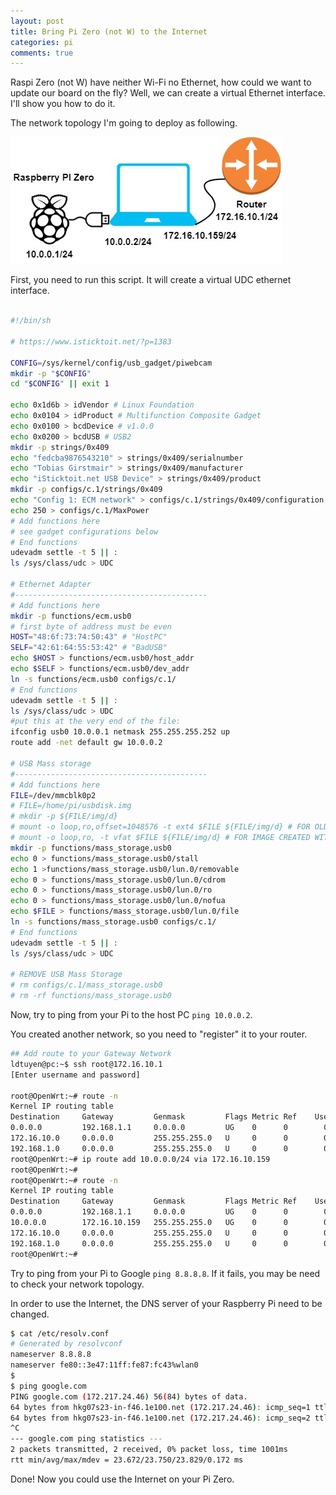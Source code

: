```yaml
---
layout: post
title: Bring Pi Zero (not W) to the Internet
categories: pi
comments: true
---
```



Raspi Zero (not W) have neither Wi-Fi no Ethernet, how could we want to update our board on the fly? 
Well, we can create a virtual Ethernet interface. I'll show you how to do it.

The network topology I'm going to deploy as following.

![Pi Zero Internet](/images/posts/Pi-Zero-internet.jpg)

First, you need to run this script. It will create a virtual UDC ethernet interface.

```bash

#!/bin/sh

# https://www.isticktoit.net/?p=1383

CONFIG=/sys/kernel/config/usb_gadget/piwebcam
mkdir -p "$CONFIG"
cd "$CONFIG" || exit 1

echo 0x1d6b > idVendor # Linux Foundation
echo 0x0104 > idProduct # Multifunction Composite Gadget
echo 0x0100 > bcdDevice # v1.0.0
echo 0x0200 > bcdUSB # USB2
mkdir -p strings/0x409
echo "fedcba9876543210" > strings/0x409/serialnumber
echo "Tobias Girstmair" > strings/0x409/manufacturer
echo "iSticktoit.net USB Device" > strings/0x409/product
mkdir -p configs/c.1/strings/0x409
echo "Config 1: ECM network" > configs/c.1/strings/0x409/configuration
echo 250 > configs/c.1/MaxPower
# Add functions here
# see gadget configurations below
# End functions
udevadm settle -t 5 || :
ls /sys/class/udc > UDC

# Ethernet Adapter
#-------------------------------------------
# Add functions here
mkdir -p functions/ecm.usb0
# first byte of address must be even
HOST="48:6f:73:74:50:43" # "HostPC"
SELF="42:61:64:55:53:42" # "BadUSB"
echo $HOST > functions/ecm.usb0/host_addr
echo $SELF > functions/ecm.usb0/dev_addr
ln -s functions/ecm.usb0 configs/c.1/
# End functions
udevadm settle -t 5 || :
ls /sys/class/udc > UDC
#put this at the very end of the file:
ifconfig usb0 10.0.0.1 netmask 255.255.255.252 up
route add -net default gw 10.0.0.2

# USB Mass storage
#-------------------------------------------
# Add functions here
FILE=/dev/mmcblk0p2
# FILE=/home/pi/usbdisk.img
# mkdir -p ${FILE/img/d}
# mount -o loop,ro,offset=1048576 -t ext4 $FILE ${FILE/img/d} # FOR OLD WAY OF MAKING THE IMAGE
# mount -o loop,ro, -t vfat $FILE ${FILE/img/d} # FOR IMAGE CREATED WITH DD
mkdir -p functions/mass_storage.usb0
echo 0 > functions/mass_storage.usb0/stall
echo 1 >functions/mass_storage.usb0/lun.0/removable
echo 0 > functions/mass_storage.usb0/lun.0/cdrom
echo 0 > functions/mass_storage.usb0/lun.0/ro
echo 0 > functions/mass_storage.usb0/lun.0/nofua
echo $FILE > functions/mass_storage.usb0/lun.0/file
ln -s functions/mass_storage.usb0 configs/c.1/
# End functions
udevadm settle -t 5 || :
ls /sys/class/udc > UDC

# REMOVE USB Mass Storage
# rm configs/c.1/mass_storage.usb0
# rm -rf functions/mass_storage.usb0

```

Now, try to ping from your Pi to the host PC `ping 10.0.0.2`.

You created another network, so you need to "register" it to your router.

```bash
## Add route to your Gateway Network
ldtuyen@pc:~$ ssh root@172.16.10.1
[Enter username and password]

root@OpenWrt:~# route -n
Kernel IP routing table
Destination     Gateway         Genmask         Flags Metric Ref    Use Iface
0.0.0.0         192.168.1.1     0.0.0.0         UG    0      0        0 eth0.2
172.16.10.0     0.0.0.0         255.255.255.0   U     0      0        0 br-lan
192.168.1.0     0.0.0.0         255.255.255.0   U     0      0        0 eth0.2
root@OpenWrt:~# ip route add 10.0.0.0/24 via 172.16.10.159
root@OpenWrt:~# 
root@OpenWrt:~# route -n
Kernel IP routing table
Destination     Gateway         Genmask         Flags Metric Ref    Use Iface
0.0.0.0         192.168.1.1     0.0.0.0         UG    0      0        0 eth0.2
10.0.0.0        172.16.10.159   255.255.255.0   UG    0      0        0 br-lan
172.16.10.0     0.0.0.0         255.255.255.0   U     0      0        0 br-lan
192.168.1.0     0.0.0.0         255.255.255.0   U     0      0        0 eth0.2
root@OpenWrt:~# 

```

Try to ping from your Pi to Google `ping 8.8.8.8`. If it fails, you may be need to check your network topology.

In order to use the Internet, the DNS server of your Raspberry Pi need to be changed.

```bash
$ cat /etc/resolv.conf
# Generated by resolvconf
nameserver 8.8.8.8 
nameserver fe80::3e47:11ff:fe87:fc43%wlan0
$ 
$ ping google.com
PING google.com (172.217.24.46) 56(84) bytes of data.
64 bytes from hkg07s23-in-f46.1e100.net (172.217.24.46): icmp_seq=1 ttl=115 time=23.8 ms
64 bytes from hkg07s23-in-f46.1e100.net (172.217.24.46): icmp_seq=2 ttl=115 time=23.6 ms
^C
--- google.com ping statistics ---
2 packets transmitted, 2 received, 0% packet loss, time 1001ms
rtt min/avg/max/mdev = 23.672/23.750/23.829/0.172 ms
```
Done! Now you could use the Internet on your Pi Zero.


